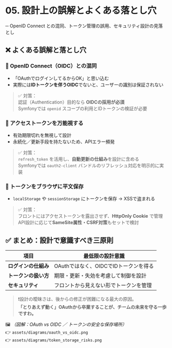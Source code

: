 # 05. 設計上の誤解とよくある落とし穴
─ OpenID Connect との混同、トークン管理の誤用、セキュリティ設計の見落とし


## ❌ よくある誤解と落とし穴

### 🔻 OpenID Connect（OIDC）との混同
- 「OAuthでログインしてるからOK」と思い込む
- 実際には**IDトークンを伴うOIDC**でないと、ユーザーの識別は保証されない

> ✅ 対策：  
> 認証（Authentication）目的なら **OIDCの採用が必須**  
> Symfonyでは `openid` スコープの利用とIDトークンの検証が必要


### 🔻 アクセストークンを万能視する
- 有効期限切れを無視して設計
- 永続化／更新手段を持たないため、APIエラー頻発

> ✅ 対策：  
> `refresh_token` を活用し、**自動更新の仕組み**を設計に含める  
> Symfonyでは `oauth2-client` バンドルのリフレッシュ対応を明示的に実装


### 🔻 トークンをブラウザに平文保存
- `localStorage` や `sessionStorage` にトークンを保存 → XSSで盗まれる

> ✅ 対策：  
> フロントにはアクセストークンを露出させず、**HttpOnly Cookie** で管理  
> API設計に応じて**SameSite属性・CSRF対策**もセットで検討


## ✅ まとめ：設計で意識すべき三原則

| 項目                        | 最低限の設計意識                           |
|-----------------------------|--------------------------------------------|
| **ログインの仕組み**       | OAuthではなく、OIDCでIDトークンを得る    |
| **トークンの扱い方**       | 期限・更新・失効を考慮して制御を設計     |
| **セキュリティ**           | フロントから見えない形でトークンを管理   |


> ❗設計の曖昧さは、後からの修正が困難になる最大の原因。  
> **「とりあえず動く」OAuthから卒業することが、チームの未来を守る一歩ですわ。**


🖼️ *（図解：OAuth vs OIDC ／ トークンの安全な保存場所）*  
👉 `assets/diagrams/oauth_vs_oidc.png`  
👉 `assets/diagrams/token_storage_risks.png`
